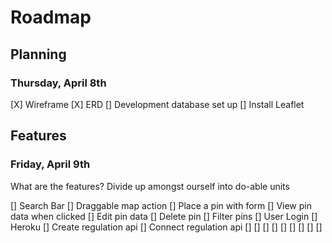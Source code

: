 # Roadmap

## Planning

### Thursday, April 8th

[X] Wireframe
[X] ERD
[] Development database set up
[] Install Leaflet

## Features

### Friday, April 9th

What are the features? Divide up amongst ourself into do-able units

[] Search Bar
[] Draggable map action
[] Place a pin with form
[] View pin data when clicked
[] Edit pin data
[] Delete pin
[] Filter pins
[] User Login
[] Heroku
[] Create regulation api
[] Connect regulation api
[] 
[]
[]
[]
[]
[]
[]
[]
[]

